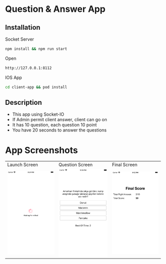 # Question & Answer App

## Installation

Socket Server

```bash
npm install && npm run start
```

Open

```bash
http://127.0.0.1:8112
```

IOS App

```bash
cd client-app && pod install
```

## Description

- This app using Socket-IO
- If Admin permit client answer, client can go on
- It has 10 question, each question 10 point
- You have 20 seconds to answer the questions

# App Screenshots

<table>
  <tr>
    <td>Launch Screen</td>
     <td>Question Screen</td>
     <td>Final Screen</td>
  </tr>
  <tr>
    <td><img src="https://github.com/erdemildiz/socket-app/blob/master/screenshots/waiting.png?raw=true" width="350" /></td>
    <td><img src="https://github.com/erdemildiz/socket-app/blob/master/screenshots/question.png?raw=true" width="350" /></td>
    <td><img src="https://github.com/erdemildiz/socket-app/blob/master/screenshots/final.png?raw=true" width="350" /></td>
  </tr>
 </table>
